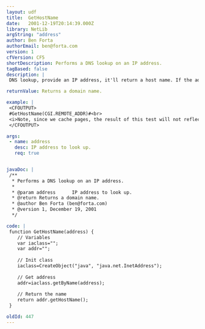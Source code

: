 ```yaml
---
layout: udf
title:  GetHostName
date:   2001-12-19T20:14:39.000Z
library: NetLib
argString: "address"
author: Ben Forta
authorEmail: ben@forta.com
version: 1
cfVersion: CF5
shortDescription: Performs a DNS lookup on an IP address.
tagBased: false
description: |
 DNS lookup, provide an IP address, it'll return a host name. If the address is invalid an exception will be throw, so &lt;CFTRY&gt;/&lt;CFCATCH&gt; should be used.

returnValue: Returns a domain name.

example: |
 <CFOUTPUT>
 #GetHostName(CGI.REMOTE_ADDR)#<br>
 <i>Note, since we cache pages, the result of this test will not reflect your remote address.</i>
 </CFOUTPUT>

args:
 - name: address
   desc: IP address to look up.
   req: true


javaDoc: |
 /**
  * Performs a DNS lookup on an IP address.
  * 
  * @param address      IP address to look up. 
  * @return Returns a domain name. 
  * @author Ben Forta (ben@forta.com) 
  * @version 1, December 19, 2001 
  */

code: |
 function GetHostName(address) {
    // Variables
    var iaclass="";
    var addr="";
    
    // Init class
    iaclass=CreateObject("java", "java.net.InetAddress");
 
    // Get address
    addr=iaclass.getByName(address);
 
    // Return the name    
    return addr.getHostName();
 }

oldId: 447
---
```


